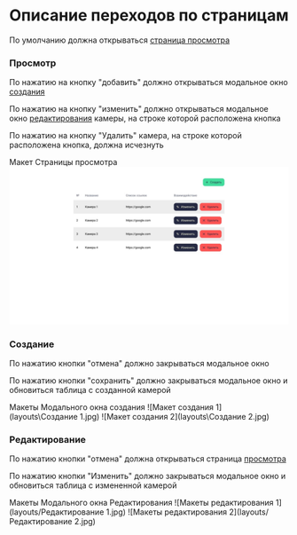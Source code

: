 # Описание переходов по страницам

По умолчанию должна открываться [страница просмотра](#Просмотр)

### Просмотр
По нажатию на кнопку "добавить" должно открываться модальное окно [создания](#Создание)

По нажатию на кнопку "изменить" должно открываться модальное окно [редактирования](#Редактирование) камеры, на строке которой расположена кнопка

По нажатию на кнопку "Удалить" камера, на строке которой расположена кнопка, должна исчезнуть

Макет Страницы просмотра 
![Макет страницы просмотра](layouts/Просмотр.jpg)

### Создание
По нажатию кнопки "отмена" должно закрываться модальное окно

По нажатию кнопки "сохранить" должно закрываться модальное окно и обновиться таблица с созданной камерой

Макеты Модального окна создания
![Макет создания 1](layouts\Создание 1.jpg)
![Макет создания 2](layouts\Создание 2.jpg)

### Редактирование

По нажатию кнопки "отмена" должна открываться страница [просмотра](#Просмотр)

По нажатию кнопки "Изменить" должно закрываться модальное окно и обновиться таблица с измененной камерой

Макеты Модального окна Редактирования
![Макеты редактирования 1](layouts/Редактирование 1.jpg)
![Макеты редактирования 2](layouts/Редактирование 2.jpg)
